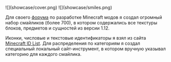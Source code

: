 <gallery>
    ![](showcase/cover.png)
    ![](showcase/smiles.png)
</gallery>

Для своего [форума](p:mcmodding) по разработке Minecraft модов я создал огромный набор смайликов (более 700), в котором содержались все текстуры блоков, предметов и сущностей из версии 1.12.

Иконки, числовые и текстовые идентификаторы я взял из сайта [Minecraft ID List](https://minecraft-ids.grahamedgecombe.com/).
Для распределения по категориям я создал специальный локальный сайт-инструмент, в котором вручную указывал категорию для каждого смайлика.